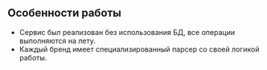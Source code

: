 ## Особенности работы

- Сервис был реализован без использования БД, все операции выполняются на лету.
- Каждый бренд имеет специализированный парсер со своей логикой работы.
